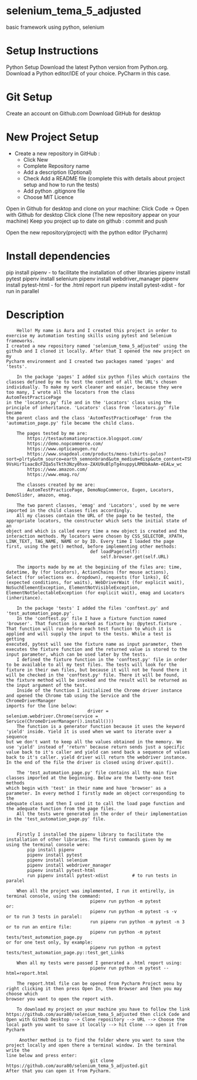 # selenium_tema_5_adjusted
basic framework using python, selenium
# Setup Instructions
Python Setup
Download the latest Python version from Python.org.
Download a Python editor/IDE of your choice. PyCharm in this case.
# Git Setup
Create an account on Github.com
Download GitHub for desktop
# New Project Setup
 * Create a new repository in GitHub :
   * Click New
   * Complete Repository name
   * Add a description (Optional)
   * Check Add a README file (complete this with details about project setup and how to run the tests) 
   * Add  python .gitignore file
   * Choose MIT Licence

Open in Github for desktop and clone on your machine: 
Click Code -> Open with Github for desktop
Click clone (The new repository appear on your machine)
Keep you project up to date on github : commit and push

Open the new repository(project) with the python editor (Pycharm)

# Install dependencies
pip install pipenv   -  to facilitate the installation of other libraries
pipenv install pytest
pipenv install selenium
pipenv install webdriver_manager
pipenv install pytest-html   -   for the .html report
run pipenv install pytest-xdist  -  for run in parallel

# Description

        Hello! My name is Aura and I created this project in order to exercise my automation testing skills using pytest and Selenium frameworks. 
    I created a new repository named 'selenium_tema_5_adjusted' using the github and I cloned it locally. After that I opened the new project on my 
    Pycharm environment and I created two packages named 'pages' and 'tests'. 

        In the package 'pages' I added six python files which contains the classes defined by me to test the content of all the URL's chosen 
    individually. To make my work cleaner and easier, because they were too many, I wrote all the locators from the class AutomTestPracticePage
    in the 'locators.py' file and in the 'Locators' class using the principle of inheritance. 'Locators' class from 'locators.py' file became 
    the parent class and the class 'AutomTestPracticePage' from the 'automation_page.py' file became the child class. 

        The pages tested by me are:
            https://testautomationpractice.blogspot.com/
            https://demo.nopcommerce.com/
            https://www.opticaeugen.ro/
            https://www.snapdeal.com/products/mens-tshirts-polos?sort=plrty&utm_source=earth_semnonbrand&utm_medium=disp&utm_content=TShirts&utm_campaign=menapparel&utm_term=24101418888&gclid=Cj0KCQjwyMiTBhDKARIsAAJ-9VsHirTiaacBcFZQa5sTkth3Nzy0hxe-ZAXU9uBlpTg4nuppyLRMObAaAm-eEALw_wc
            https://www.amazon.com/
            https://www.emag.ro/

        The classes created by me are:
            AutomTestPracticePage, DemoNopCommerce, Eugen, Locators, DemoSlider, amazon, emag.

        The two parent classes, 'emag' and 'Locators', used by me were imported in the child classes files accordingly.
        All my classes contain the URL of the page to be tested, the appropriate locators, the constructer which sets the initial state of an 
    object and which is called every time a new object is created and the interaction methods. My locators were chosen by CSS_SELECTOR, XPATH, 
    LINK_TEXT, TAG_NAME, NAME or by ID. Every time I loaded the page first, using the get() method, before implementing other methods:     
                                    def loadPage(self):
                                        self.browser.get(self.URL)

        The imports made by me at the beginiing of the files are: time, datetime, By (for locators), ActionChains (for mouse actions), 
    Select (for selections ex. dropdown), requests (for links), EC (expected conditions, for waits), WebDriverWait (for explicit wait), 
    NoSuchElementException, ElementNotVisibleException, ElementNotSelectableException (for explicit wait), emag and Locators (inheritance).

        In the package 'tests' I added the files 'conftest.py' and 'test_automation_page.py'.
        In the 'conftest.py' file I have a fixture function named 'browser'. That function is marked as fixture by: @pytest.fixture .
    That function will run before each test function to which it is applied and will supply the input to the tests. While a test is getting 
    executed, pytest will see the fixture name as input parameter, then executes the fixture function and the returned value is stored to the 
    input parameter, which can be used later by the tests. 
        I defined the fixture function in the 'conftest.py' file in order to be available to all my test files. The tests will look for the 
    fixture in their own files, but because it will not be found there it will be checked in the 'conftest.py' file. There it will be found, 
    the fixture method will be invoked and the result will be returned as the input argument of the test.
        Inside of the function I initialized the Chrome driver instance and opened the Chrome tab using the Service and the ChromeDriverManager 
    imports for the line below:
                                   driver = selenium.webdriver.Chrome(service = Service(ChromeDriverManager().install()))
        The function is a generator function because it uses the keyword 'yield' inside. Yield it is used when we want to iterate over a sequence 
    but we don't want to keep all the values obtained in the memory. We use 'yield' instead of 'return' because return sends just a specific 
    value back to it's caller and yield can send back a sequence of values back to it's caller. yield driver will return the webdriver instance.
    In the end of the file the driver is closed using driver.quit().
        
        The 'test_automation_page.py' file contains all the main five classes imported at the beginning. Below are the twenty-one test methods 
    which begin with 'test' in their name and have 'browser' as a parameter. In every method I firstly made an object corresponding to the  
    adequate class and then I used it to call the load page function and the adequate function from the page files. 
        All the tests were generated in the order of their implementation in the 'test_automation_page.py' file.


        Firstly I installed the pipenv library to facilitate the installation of other libraries. The first commands given by me 
    using the terminal console were:
            pip install pipenv
            pipenv install pytest
            pipenv install selenium
            pipenv install webdriver_manager
            pipenv install pytest-html
            run pipenv install pytest-xdist         # to run tests in paralel

        When all the project was implemented, I run it entirelly, in terminal console, using the command:
                                    pipenv run python -m pytest
    or:
                                    pipenv run python -m pytest -s -v
    or to run 3 tests in paralel:
                                    run pipenv run python -m pytest -n 3
    or to run an entire file:
                                    pipenv run python -m pytest tests/test_automation_page.py
    or for one test only, by example:
                                    pipenv run python -m pytest tests/test_automation_page.py::test_get_Links
        
        When all my tests were passed I generated a .html report using:
                                    pipenv run python -m pytest --html=report.html

        The report.html file can be opened from Pycharm Project menu by right clicking it then press Open In, then Browser and then you may choose which
    browser you want to open the report with.   
        
        To download my project on your machine you have to follow the link https://github.com/aura80/selenium_tema_5_adjusted then click Code and
    Open with GitHub Desktop --> Clone repository --> URL --> Choose the local path you want to save it locally --> hit Clone --> open it from Pycharm

         Another method is to find the folder where you want to save the project locally and open there a terminal window. In the terminal write the 
    line below and press enter:
                                    git clone https://github.com/aura80/selenium_tema_5_adjusted.git
    After that you can open it from Pycharm.
 

